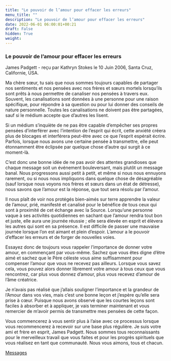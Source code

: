 ```yaml
---
title: "Le pouvoir de l’amour pour effacer les erreurs"
menu_title: ""
description: "Le pouvoir de l’amour pour effacer les erreurs"
date: 2022-06-01 06:00:01+00:21
draft: False
hidden: True
weight:
---
```

### Le pouvoir de l’amour pour effacer les erreurs

James Padgett - reçu par Kathryn Stokes le 10 Juin 2006, Santa Cruz, Californie, USA.

Ma chère sœur, tu sais que nous sommes toujours capables de partager nos sentiments et nos pensées avec nos frères et sœurs mortels lorsqu’ils sont prêts à nous permettre de canaliser nos pensées à travers eux. Souvent, les canalisations sont données à une personne pour une raison spécifique, pour répondre à sa question ou pour lui donner des conseils de nature personnelle. Toutes les canalisations ne doivent pas être partagées, sauf si le médium accepte que d’autres les lisent.

Si un médium s’inquiète de ne pas être capable d’empêcher ses propres pensées d’interférer avec l’intention de l’esprit qui écrit, cette anxiété créera plus de blocages et interférera peut-être avec ce que l’esprit espérait écrire. Parfois, lorsque nous avons une certaine pensée à transmettre, elle peut étonnamment être éclipsée par quelque chose d’autre qui surgit à ce moment-là.

C’est donc une bonne idée de ne pas avoir des attentes grandioses que chaque message soit un événement bouleversant, mais plutôt un message banal. Nous progressons aussi petit à petit, et même si nous nous ennuyons rarement, ou si nous nous impliquons dans quelque chose de désagréable (sauf lorsque nous voyons nos frères et sœurs dans un état de détresse), nous savons que l’amour est la réponse, que tout sera résolu par l’amour.

Il nous plaît de voir nos protégés bien-aimés sur terre apprendre la valeur de l’amour, prié, manifesté et canalisé pour le bénéfice de tous ceux qui sont à proximité de cet échange avec la Source. Lorsqu’une personne vaque à ses activités quotidiennes en sachant que l’amour rendra tout bon et juste, elle aura une journée réussie ; elle sera élevée en esprit et élèvera les autres qui sont en sa présence. Il est difficile de passer une mauvaise journée lorsque l’on est aimant et plein d’espoir. L’amour a le pouvoir d’effacer les erreurs et de forger de nouvelles voies.

Essayez donc de toujours vous rappeler l’importance de donner votre amour, en commençant par vous-même. Sachez que vous êtes digne d’être aimé et sachez que le Père céleste vous aime suffisamment pour compenser l’amour que vous ne recevez pas ailleurs. Lorsque vous savez cela, vous pouvez alors donner librement votre amour à tous ceux que vous rencontrez, car plus vous donnez d’amour, plus vous recevez d’amour de l’âme créatrice.

Je n’avais pas réalisé que j’allais souligner l’importance et la grandeur de l’Amour dans vos vies, mais c’est une bonne leçon et j’espère qu’elle sera prise à cœur. Puisque nous avons observé que les courtes leçons sont faciles à absorber et à appliquer, je vais terminer maintenant et vous remercier de m’avoir permis de transmettre mes pensées de cette façon.

Vous commencerez à vous sentir plus à l’aise avec ce processus lorsque vous recommencerez à recevoir sur une base plus régulière. Je suis votre ami et frère en esprit, James Padgett. Nous sommes tous reconnaissants pour le merveilleux travail que vous faites et pour les progrès spirituels que vous réalisez en tant que communauté. Nous vous aimons, tous et chacun.

[Messages](/fr-contemporary-messages/fr-contemporary-messages-by-date-order/fr-contemporary-messages-2006)
